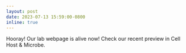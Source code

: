 ```yaml
---
layout: post
date: 2023-07-13 15:59:00-0800
inline: true
---
```


Hooray! Our lab webpage is alive now! Check our recent preview in Cell Host & Microbe.
